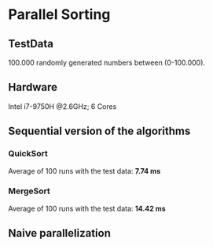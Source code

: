﻿# Parallel Sorting

## TestData
100.000 randomly generated numbers between (0-100.000).

## Hardware
Intel i7-9750H @2.6GHz; 6 Cores

## Sequential version of the algorithms

### QuickSort
Average of 100 runs with the test data: **7.74 ms**

### MergeSort
Average of 100 runs with the test data: **14.42 ms**

## Naive parallelization